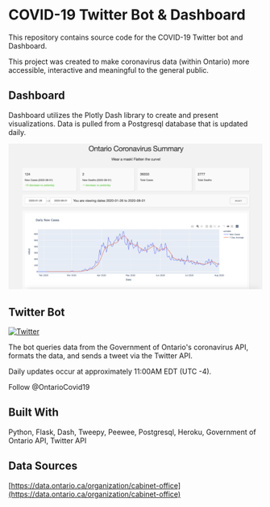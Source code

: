 # COVID-19 Twitter Bot & Dashboard  

This repository contains source code for the COVID-19 Twitter bot and Dashboard.

This project was created to make coronavirus data (within Ontario) more accessible, interactive and meaningful to the general public.

## Dashboard
Dashboard utilizes the Plotly Dash library to create and present visualizations. Data is pulled from a Postgresql database that is updated daily.

![](readme_imgs/dashboard_img.png)

## Twitter Bot

[![Twitter](https://img.shields.io/twitter/url/https/twitter.com/cloudposse.svg?style=social&label=Follow%20%40cloudposse)](https://twitter.com/OntarioCovid19)


The bot queries data from the Government of Ontario's coronavirus API, formats the data, and sends a tweet via the Twitter API.

Daily updates occur at approximately 11:00AM EDT (UTC -4).

Follow @OntarioCovid19

## Built With
Python, Flask, Dash, Tweepy, Peewee, Postgresql, Heroku, Government of Ontario API, Twitter API

## Data Sources
[https://data.ontario.ca/organization/cabinet-office](https://data.ontario.ca/organization/cabinet-office)
